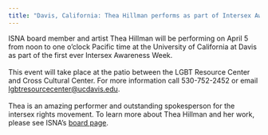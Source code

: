 ```yaml
---
title: "Davis, California: Thea Hillman performs as part of Intersex Awareness Week"
---
```


<span class="caps">ISNA</span> board member and artist Thea Hillman will be performing on April 5 from noon to one o&#8217;clock Pacific time at the University of California at Davis as part of the first ever Intersex Awareness Week. <br><br>This event will take place at the patio between the <span class="caps">LGBT</span> Resource Center and Cross Cultural Center. For more information call 530-752-2452 or email lgbtresourcecenter@ucdavis.edu.<br><br>Thea is an amazing performer and outstanding spokesperson for the intersex rights movement. To learn more about Thea Hillman and her work, please see <span class="caps">ISNA</span>&#8217;s [board page][1].

 [1]: /about/board